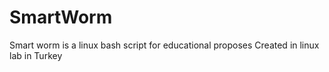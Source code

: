 # SmartWorm
Smart worm is a linux bash script for educational proposes Created in linux lab in Turkey
